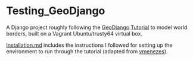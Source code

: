 # Testing_GeoDjango
A Django project roughly following the [GeoDjango Tutorial](https://docs.djangoproject.com/en/1.8/ref/contrib/gis/tutorial/) to model world borders, built on a Vagrant Ubuntu/trusty64 virtual box.

[Installation.md](https://github.com/altheasmith/Testing_GeoDjango/blob/master/Installation.md) includes the instructions I followed for setting up the environment to run through the tutorial (adapted from [vmenezes](https://github.com/vmenezes)).
